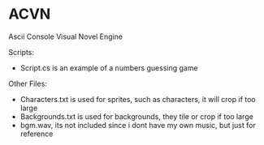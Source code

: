 # ACVN
Ascii Console Visual Novel Engine

Scripts:
* Script.cs is an example of a numbers guessing game

Other Files:
* Characters.txt is used for sprites, such as characters, it will crop if too large
* Backgrounds.txt is used for backgrounds, they tile or crop if too large
* bgm.wav, its not included since i dont have my own music, but just for reference
